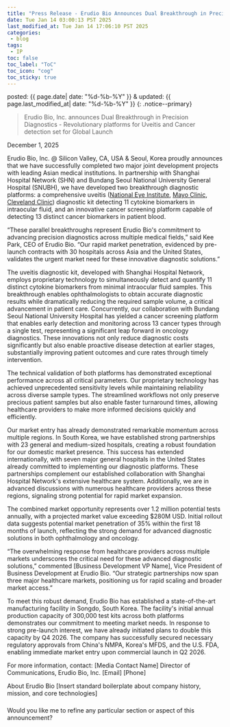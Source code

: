 ```yaml
---
title: "Press Release - Erudio Bio Announces Dual Breakthrough in Precision Diagnostics"
date: Tue Jan 14 03:00:13 PST 2025
last_modified_at: Tue Jan 14 17:06:10 PST 2025
categories:
 - blog
tags:
 - IP
toc: false
toc_label: "ToC"
toc_icon: "cog"
toc_sticky: true
---
```


posted: {{ page.date| date: "%d-%b-%Y" }}
&amp;
updated: {{ page.last_modified_at| date: "%d-%b-%Y" }}
{: .notice--primary}

<blockquote>
Erudio Bio, Inc. announces Dual Breakthrough in Precision Diagnostics - Revolutionary platforms for Uveitis and Cancer detection set for Global Launch
</blockquote>


December 1, 2025

Erudio Bio, Inc. @ Silicon Valley, CA, USA & Seoul, Korea proudly announces that we have successfully completed two major joint development projects with leading Asian medical institutions.
In partnership with Shanghai Hospital Network (SHN) and Bundang Seoul National University General Hospital (SNUBH),
we have developed two breakthrough diagnostic platforms:
a comprehensive uveitis
(<a href="https://www.nei.nih.gov/learn-about-eye-health/eye-conditions-and-diseases/uveitis">National Eye Institute</a>,
<a href="https://www.mayoclinic.org/diseases-conditions/uveitis/symptoms-causes/syc-20378734">Mayo Clinic</a>,
<a href="https://my.clevelandclinic.org/health/diseases/14414-uveitis">Cleveland Clinic</a>)
diagnostic kit detecting 11 cytokine biomarkers in intraocular fluid,
and an innovative cancer screening platform capable of detecting 13 distinct cancer biomarkers
in patient blood.

&ldquo;These parallel breakthroughs represent Erudio Bio's commitment to advancing precision diagnostics across multiple medical fields,&rdquo;
said Kee Park, CEO of Erudio Bio.
&ldquo;Our rapid market penetration, evidenced by pre-launch contracts with 30 hospitals across Asia and the United States, validates the urgent market need for these innovative diagnostic solutions.&rdquo;

The uveitis diagnostic kit, developed with Shanghai Hospital Network, employs proprietary technology to simultaneously detect and quantify 11 distinct cytokine biomarkers from minimal intraocular fluid samples.
This breakthrough enables ophthalmologists to obtain accurate diagnostic results while dramatically reducing the required sample volume, a critical advancement in patient care.
Concurrently, our collaboration with Bundang Seoul National University Hospital has yielded a cancer screening platform that enables early detection and monitoring across 13 cancer types through a single test, representing a significant leap forward in oncology diagnostics.
These innovations not only reduce diagnostic costs significantly but also enable proactive disease detection at earlier stages,
substantially improving patient outcomes and cure rates through timely intervention.

The technical validation of both platforms has demonstrated exceptional performance across all critical parameters.
Our proprietary technology has achieved unprecedented sensitivity levels while maintaining reliability across diverse sample types.
The streamlined workflows not only preserve precious patient samples but also enable faster turnaround times, allowing healthcare providers to make more informed decisions quickly and efficiently.

Our market entry has already demonstrated remarkable momentum across multiple regions.
In South Korea, we have established strong partnerships with 23 general and medium-sized hospitals, creating a robust foundation for our domestic market presence.
This success has extended internationally, with seven major general hospitals in the United States already committed to implementing our diagnostic platforms.
These partnerships complement our established collaboration with Shanghai Hospital Network's extensive healthcare system.
Additionally, we are in advanced discussions with numerous healthcare providers across these regions, signaling strong potential for rapid market expansion.

The combined market opportunity represents over 1.2 million potential tests annually, with a projected market value exceeding $280M USD.
Initial rollout data suggests potential market penetration of 35% within the first 18 months of launch, reflecting the strong demand for advanced diagnostic solutions in both ophthalmology and oncology.

&ldquo;The overwhelming response from healthcare providers across multiple markets underscores the critical need for these advanced diagnostic solutions,&rdquo;
commented [Business Development VP Name], Vice President of Business Development at Erudio Bio. &ldquo;Our strategic partnerships now span three major healthcare markets, positioning us for rapid scaling and broader market access.&rdquo;

To meet this robust demand, Erudio Bio has established a state-of-the-art manufacturing facility in Songdo, South Korea.
The facility's initial annual production capacity of 300,000 test kits across both platforms demonstrates our commitment to meeting market needs.
In response to strong pre-launch interest, we have already initiated plans to double this capacity by Q4 2026.
The company has successfully secured necessary regulatory approvals from China's NMPA, Korea's MFDS, and the U.S. FDA,
enabling immediate market entry upon commercial launch in Q2 2026.

For more information, contact:
[Media Contact Name]
Director of Communications, Erudio Bio, Inc.
[Email]
[Phone]

About Erudio Bio
[Insert standard boilerplate about company history, mission, and core technologies]

###

Would you like me to refine any particular section or aspect of this announcement?

